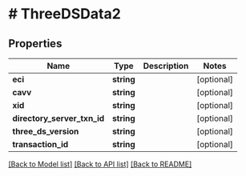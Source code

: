 # # ThreeDSData2

## Properties

Name | Type | Description | Notes
------------ | ------------- | ------------- | -------------
**eci** | **string** |  | [optional]
**cavv** | **string** |  | [optional]
**xid** | **string** |  | [optional]
**directory_server_txn_id** | **string** |  | [optional]
**three_ds_version** | **string** |  | [optional]
**transaction_id** | **string** |  | [optional]

[[Back to Model list]](../../README.md#models) [[Back to API list]](../../README.md#endpoints) [[Back to README]](../../README.md)
